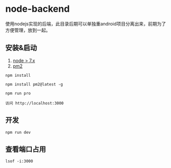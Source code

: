 # node-backend
使用nodejs实现的后端，此目录后期可以单独重android项目分离出来，前期为了方便管理，放到一起。


## 安装&启动
1. [node > 7.x](https://nodejs.org/en/)
2. [pm2](http://pm2.keymetrics.io/) 
```
npm install

npm install pm2@latest -g

npm run pro 

访问 http://localhost:3000
```
## 开发
```
npm run dev
```

## 查看端口占用
```
lsof -i:3000
```
